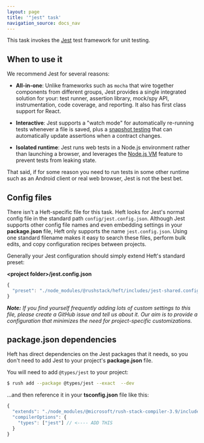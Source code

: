 ```yaml
---
layout: page
title: '"jest" task'
navigation_source: docs_nav
---
```


This task invokes the [Jest](https://jestjs.io/en/) test framework for unit testing.


## When to use it

We recommend Jest for several reasons:

- **All-in-one**: Unlike frameworks such as `mocha` that wire together components from different groups, Jest provides a single integrated solution for your: test runner, assertion library, mock/spy API, instrumentation, code coverage, and reporting.  It also has first class support for React.

- **Interactive**: Jest supports a "watch mode" for automatically re-running tests whenever a file is saved, plus a [snapshot testing](https://jestjs.io/docs/en/snapshot-testing) that can automatically update assertions when a contract changes.

- **Isolated runtime**: Jest runs web tests in a Node.js environment rather than launching a browser, and leverages the [Node.js VM](https://nodejs.org/api/vm.html) feature to prevent tests from leaking state.

That said, if for some reason you need to run tests in some other runtime such as an Android client or real web browser, Jest is not the best bet.


## Config files

There isn't a Heft-specific file for this task.  Heft looks for Jest's normal config file in the standard path  `config/jest.config.json`.  Although Jest supports other config file names and even embedding settings in your **package.json** file, Heft only supports the name `jest.config.json`.  Using one standard filename makes it easy to search these files, perform bulk edits, and copy configuration recipes between projects.

Generally your Jest configuration should simply extend Heft's standard preset:

**&lt;project folder&gt;/jest.config.json**
```js
{
  "preset": "./node_modules/@rushstack/heft/includes/jest-shared.config.json"
}
```

_**Note:** If you find yourself frequently adding lots of custom settings to this file, please create a GitHub issue and tell us about it.  Our aim is to provide a configuration that minimizes the need for project-specific customizations._


## package.json dependencies

Heft has direct dependencies on the Jest packages that it needs, so you don't need to add Jest to your project's **package.json** file.

You will need to add `@types/jest` to your project:

```bash
$ rush add --package @types/jest --exact  --dev
```

...and then reference it in your **tsconfig.json** file like this:

```js
{
  "extends": "./node_modules/@microsoft/rush-stack-compiler-3.9/includes/tsconfig-node.json",
  "compilerOptions": {
    "types": ["jest"] // <---- ADD THIS
  }
}
```
